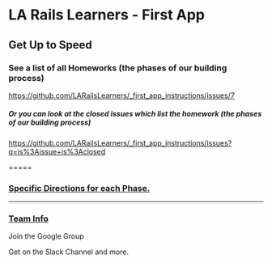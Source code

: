 # LA Rails Learners - First App

## Get Up to Speed

### See a list of all Homeworks (the phases of our building process)

https://github.com/LARailsLearners/_first_app_instructions/issues/7

##### Or you can look at the closed issues which list the homework (the phases of our building process)

https://github.com/LARailsLearners/_first_app_instructions/issues?q=is%3Aissue+is%3Aclosed

=====

### [Specific Directions for each Phase.](https://gist.github.com/jendiamond/f6432d1a102b2ca6a429)

-----

### [Team Info](https://github.com/LARailsLearners/_first_app_instructions/issues/8)

Join the Google Group

Get on the Slack Channel and more.
